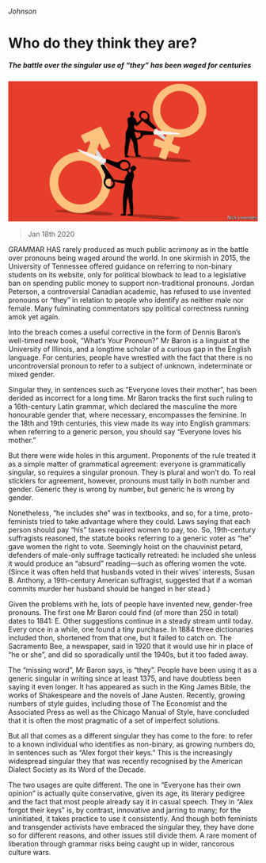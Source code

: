 ###### Johnson

# Who do they think they are? 

##### The battle over the singular use of “they” has been waged for centuries 

![image](images/20200118_BKD001_0.jpg) 

> Jan 18th 2020 

GRAMMAR HAS rarely produced as much public acrimony as in the battle over pronouns being waged around the world. In one skirmish in 2015, the University of Tennessee offered guidance on referring to non-binary students on its website, only for political blowback to lead to a legislative ban on spending public money to support non-traditional pronouns. Jordan Peterson, a controversial Canadian academic, has refused to use invented pronouns or “they” in relation to people who identify as neither male nor female. Many fulminating commentators spy political correctness running amok yet again.

Into the breach comes a useful corrective in the form of Dennis Baron’s well-timed new book, “What’s Your Pronoun?” Mr Baron is a linguist at the University of Illinois, and a longtime scholar of a curious gap in the English language. For centuries, people have wrestled with the fact that there is no uncontroversial pronoun to refer to a subject of unknown, indeterminate or mixed gender.

Singular they, in sentences such as “Everyone loves their mother”, has been derided as incorrect for a long time. Mr Baron tracks the first such ruling to a 16th-century Latin grammar, which declared the masculine the more honourable gender that, where necessary, encompasses the feminine. In the 18th and 19th centuries, this view made its way into English grammars: when referring to a generic person, you should say “Everyone loves his mother.”

But there were wide holes in this argument. Proponents of the rule treated it as a simple matter of grammatical agreement: everyone is grammatically singular, so requires a singular pronoun. They is plural and won’t do. To real sticklers for agreement, however, pronouns must tally in both number and gender. Generic they is wrong by number, but generic he is wrong by gender.

Nonetheless, “he includes she” was in textbooks, and so, for a time, proto-feminists tried to take advantage where they could. Laws saying that each person should pay “his” taxes required women to pay, too. So, 19th-century suffragists reasoned, the statute books referring to a generic voter as “he” gave women the right to vote. Seemingly hoist on the chauvinist petard, defenders of male-only suffrage tactically retreated: he included she unless it would produce an “absurd” reading—such as offering women the vote. (Since it was often held that husbands voted in their wives’ interests, Susan B. Anthony, a 19th-century American suffragist, suggested that if a woman commits murder her husband should be hanged in her stead.) 

Given the problems with he, lots of people have invented new, gender-free pronouns. The first one Mr Baron could find (of more than 250 in total) dates to 1841: E. Other suggestions continue in a steady stream until today. Every once in a while, one found a tiny purchase. In 1884 three dictionaries included thon, shortened from that one, but it failed to catch on. The Sacramento Bee, a newspaper, said in 1920 that it would use hir in place of “he or she”, and did so sporadically until the 1940s, but it too faded away.

The “missing word”, Mr Baron says, is “they”. People have been using it as a generic singular in writing since at least 1375, and have doubtless been saying it even longer. It has appeared as such in the King James Bible, the works of Shakespeare and the novels of Jane Austen. Recently, growing numbers of style guides, including those of The Economist and the Associated Press as well as the Chicago Manual of Style, have concluded that it is often the most pragmatic of a set of imperfect solutions.

But all that comes as a different singular they has come to the fore: to refer to a known individual who identifies as non-binary, as growing numbers do, in sentences such as “Alex forgot their keys.” This is the increasingly widespread singular they that was recently recognised by the American Dialect Society as its Word of the Decade. 

The two usages are quite different. The one in “Everyone has their own opinion” is actually quite conservative, given its age, its literary pedigree and the fact that most people already say it in casual speech. They in “Alex forgot their keys” is, by contrast, innovative and jarring to many; for the uninitiated, it takes practice to use it consistently. And though both feminists and transgender activists have embraced the singular they, they have done so for different reasons, and other issues still divide them. A rare moment of liberation through grammar risks being caught up in wider, rancorous culture wars.

